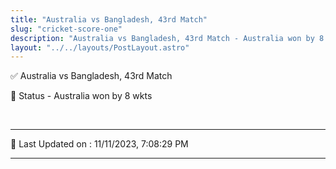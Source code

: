 ```yaml
---
title: "Australia vs Bangladesh, 43rd Match"
slug: "cricket-score-one"
description: "Australia vs Bangladesh, 43rd Match - Australia won by 8 wkts."
layout: "../../layouts/PostLayout.astro"
--- 
```


✅ Australia vs Bangladesh, 43rd Match

📑 Status - Australia won by 8 wkts

<br />

***

📝 Last Updated on : 11/11/2023, 7:08:29 PM

***

